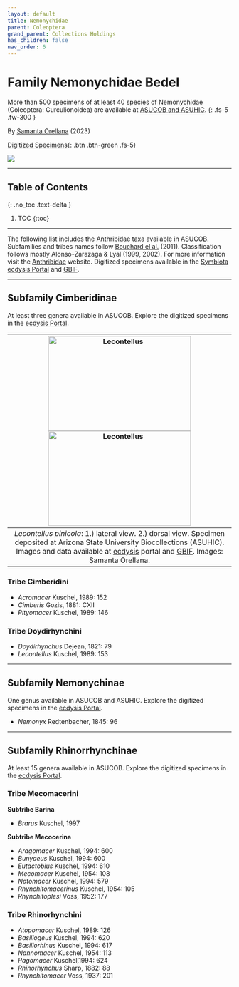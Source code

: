 ```yaml
---
layout: default
title: Nemonychidae
parent: Coleoptera
grand_parent: Collections Holdings
has_children: false
nav_order: 6
---
```


# Family Nemonychidae Bedel

More than 500 specimens of at least 40 species of Nemonychidae (Coleoptera: Curculionoidea) are available at [ASUCOB and ASUHIC](https://asucollections.github.io/collections/). 
{: .fs-5 .fw-300 }

By [Samanta Orellana](https://search.asu.edu/profile/3433157) (2023)

[Digitized Specimens](https://serv.biokic.asu.edu/ecdysis/collections/list.php?db=2%2C1&taxa=Nemonychidae&usethes=1&taxontype=2){: .btn .btn-green .fs-5}

<img src="https://serv.biokic.asu.edu/imglib/ecdysis/ASU_ASUCOB/ASUCOB0002/ASUCOB0002687_habitus_lateral_1571942747.jpg">  

---

## Table of Contents
{: .no_toc .text-delta }

1. TOC
{:toc}

---

The following list includes the Anthribidae taxa available in [ASUCOB](https://asucollections.github.io/). Subfamilies and tribes names follow [Bouchard el al.](https://zookeys.pensoft.net/articles.php?id=4001) (2011). Classification follows mostly Alonso-Zarazaga & Lyal (1999, 2002). For more information visit the [Anthribidae](https://anthribidae.github.io) website. Digitized specimens available in the [Symbiota ecdysis Portal](https://serv.biokic.asu.edu/ecdysis/collections/list.php?db=2&taxontype=3&reset=1&taxa=Anthribidae) and [GBIF](https://gbif.org).

---

## Subfamily Cimberidinae

At least three genera available in ASUCOB. Explore the digitized specimens in the [ecdysis Portal](https://serv.biokic.asu.edu/ecdysis/collections/list.php?db=2&taxa=Anthribinae&usethes=1&taxontype=2). 

| [<img src="https://serv.biokic.asu.edu/imglib/storage/portals/scan/misc/201504/ASUHIC0070912_habitus_lateral__1429125446_web.jpg" alt="Lecontellus" width="320" height="213.4">](https://serv.biokic.asu.edu/ecdysis/collections/individual/index.php?occid=611297) [<img src="https://serv.biokic.asu.edu/imglib/storage/portals/scan/misc/201504/ASUHIC0070912_habitus_dorsal_1_1429125445_web.jpg" alt="Lecontellus" width="320" height="213.4">](https://serv.biokic.asu.edu/ecdysis/collections/individual/index.php?occid=611297) | 
|:--:| 
|_Lecontellus pinicola_: 1.) lateral view. 2.) dorsal view. Specimen deposited at Arizona State University Biocollections (ASUHIC). Images and data available at [ecdysis](https://serv.biokic.asu.edu/ecdysis/index.php) portal and [GBIF](gbif.org). Images: Samanta Orellana.|

### Tribe Cimberidini

- _Acromacer_ Kuschel, 1989: 152
- _Cimberis_ Gozis, 1881: CXII
- _Pityomacer_ Kuschel, 1989: 146

### Tribe Doydirhynchini

- _Doydirhynchus_ Dejean, 1821: 79
- _Lecontellus_ Kuschel, 1989: 153

---

## Subfamily Nemonychinae

One genus available in ASUCOB and ASUHIC. Explore the digitized specimens in the [ecdysis Portal](https://serv.biokic.asu.edu/ecdysis/collections/list.php?db=2&taxa=Anthribinae&usethes=1&taxontype=2). 
- _Nemonyx_ Redtenbacher, 1845: 96

---

## Subfamily Rhinorrhynchinae

At least 15 genera available in ASUCOB. Explore the digitized specimens in the [ecdysis Portal](https://serv.biokic.asu.edu/ecdysis/collections/list.php?db=2&taxa=Anthribinae&usethes=1&taxontype=2). 

### Tribe Mecomacerini

**Subtribe Barina**

- _Brarus_ Kuschel, 1997

**Subtribe Mecocerina**

- _Aragomacer_ Kuschel, 1994: 600
- _Bunyaeus_ Kuschel, 1994: 600
- _Eutactobius_ Kuschel, 1994: 610
- _Mecomacer_ Kuschel, 1954: 108
- _Notomacer_ Kuschel, 1994: 579
- _Rhynchitomacerinus_ Kuschel, 1954: 105
- _Rhynchitoplesi_ Voss, 1952: 177

### Tribe Rhinorhynchini

- _Atopomacer_ Kuschel, 1989: 126
- _Basillogeus_ Kuschel, 1994: 620
- _Basiliorhinus_ Kuschel, 1994: 617
- _Nannomacer_ Kuschel, 1954: 113
- _Pagomacer_ Kuschel,1994: 624
- _Rhinorhynchus_ Sharp, 1882: 88
- _Rhynchitomacer_ Voss, 1937: 201
